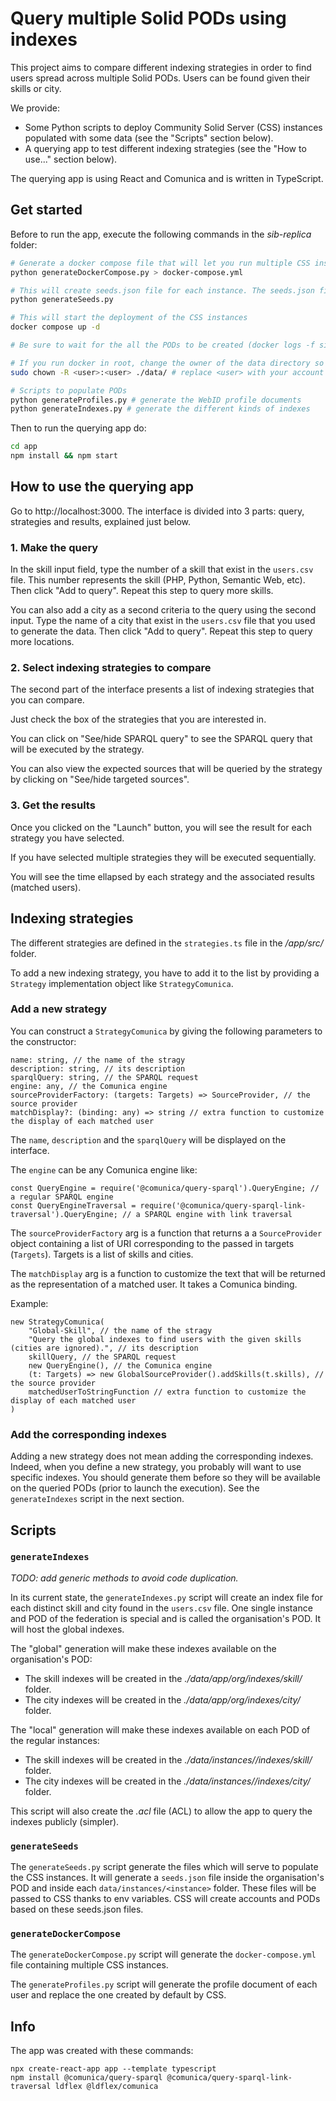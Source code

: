 # Query multiple Solid PODs using indexes

This project aims to compare different indexing strategies in order to find users spread across multiple Solid PODs. Users can be found given their skills or city.

We provide:
- Some Python scripts to deploy Community Solid Server (CSS) instances populated with some data (see the "Scripts" section below).
- A querying app to test different indexing strategies (see the "How to use..." section below).

The querying app is using React and Comunica and is written in TypeScript.

## Get started

Before to run the app, execute the following commands in the *sib-replica* folder:
```sh
# Generate a docker compose file that will let you run multiple CSS instances
python generateDockerCompose.py > docker-compose.yml 

# This will create seeds.json file for each instance. The seeds.json files will contain directives to create accounts and PODs.
python generateSeeds.py 

# This will start the deployment of the CSS instances
docker compose up -d

# Be sure to wait for the all the PODs to be created (docker logs -f sib1)

# If you run docker in root, change the owner of the data directory so you can execute the below scripts without sudo privileges.
sudo chown -R <user>:<user> ./data/ # replace <user> with your account

# Scripts to populate PODs
python generateProfiles.py # generate the WebID profile documents
python generateIndexes.py # generate the different kinds of indexes
```

Then to run the querying app do:
```sh
cd app
npm install && npm start
```

## How to use the querying app

Go to http://localhost:3000. The interface is divided into 3 parts: query, strategies and results, explained just below.

### 1. Make the query

In the skill input field, type the number of a skill that exist in the `users.csv` file. This number represents the skill (PHP, Python, Semantic Web, etc). Then click "Add to query". Repeat this step to query more skills.

You can also add a city as a second criteria to the query using the second input. Type the name of a city that exist in the `users.csv` file that you used to generate the data. Then click "Add to query". Repeat this step to query more locations.

### 2. Select indexing strategies to compare

The second part of the interface presents a list of indexing strategies that you can compare.

Just check the box of the strategies that you are interested in.

You can click on "See/hide SPARQL query" to see the SPARQL query that will be executed by the strategy.

You can also view the expected sources that will be queried by the strategy by clicking on "See/hide targeted sources".

### 3. Get the results

Once you clicked on the "Launch" button, you will see the result for each strategy you have selected.

If you have selected multiple strategies they will be executed sequentially.

You will see the time ellapsed by each strategy and the associated results (matched users).

## Indexing strategies

The different strategies are defined in the `strategies.ts` file in the */app/src/* folder.

To add a new indexing strategy, you have to add it to the list by providing a `Strategy` implementation object like `StrategyComunica`. 

### Add a new strategy

You can construct a `StrategyComunica` by giving the following parameters to the constructor:

```TS
name: string, // the name of the stragy
description: string, // its description
sparqlQuery: string, // the SPARQL request
engine: any, // the Comunica engine
sourceProviderFactory: (targets: Targets) => SourceProvider, // the source provider
matchDisplay?: (binding: any) => string // extra function to customize the display of each matched user
```

The `name`, `description` and the `sparqlQuery` will be displayed on the interface. 

The `engine` can be any Comunica engine like:
```TS
const QueryEngine = require('@comunica/query-sparql').QueryEngine; // a regular SPARQL engine
const QueryEngineTraversal = require('@comunica/query-sparql-link-traversal').QueryEngine; // a SPARQL engine with link traversal
```

The `sourceProviderFactory` arg is a function that returns a a `SourceProvider` object containing a list of URI corresponding to the passed in targets (`Targets`). Targets is a list of skills and cities.

The `matchDisplay` arg is a function to customize the text that will be returned as the representation of a matched user. It takes a Comunica binding.

Example:
```TS
new StrategyComunica(
    "Global-Skill", // the name of the stragy
    "Query the global indexes to find users with the given skills (cities are ignored).", // its description
    skillQuery, // the SPARQL request
    new QueryEngine(), // the Comunica engine
    (t: Targets) => new GlobalSourceProvider().addSkills(t.skills), // the source provider
    matchedUserToStringFunction // extra function to customize the display of each matched user
)
```

### Add the corresponding indexes

Adding a new strategy does not mean adding the corresponding indexes. Indeed, when you define a new strategy, you probably will want to use specific indexes. You should generate them before so they will be available on the queried PODs (prior to launch the execution). See the `generateIndexes` script in the next section.

## Scripts

### `generateIndexes`

*TODO: add generic methods to avoid code duplication.*

In its current state, the `generateIndexes.py` script will create an index file for each distinct skill and city found in the `users.csv` file. One single instance and POD of the federation is special and is called the organisation's POD. It will host the global indexes.

The "global" generation will make these indexes available on the organisation's POD:
- The skill indexes will be created in the *./data/app/org/indexes/skill/* folder.
- The city indexes will be created in the *./data/app/org/indexes/city/* folder.

The "local" generation will make these indexes available on each POD of the regular instances:
- The skill indexes will be created in the *./data/instances/<number>/indexes/skill/* folder.
- The city indexes will be created in the *./data/instances/<number>/indexes/city/* folder.

This script will also create the *.acl* file (ACL) to allow the app to query the indexes publicly (simpler).

### `generateSeeds`

The `generateSeeds.py` script generate the files which will serve to populate the CSS instances. It will generate a `seeds.json` file inside the organisation's POD and inside each `data/instances/<instance>` folder. These files will be passed to CSS thanks to env variables. CSS will create accounts and PODs based on these seeds.json files.

### `generateDockerCompose`

The `generateDockerCompose.py` script will generate the `docker-compose.yml` file containing multiple CSS instances.

The `generateProfiles.py` script will generate the profile document of each user and replace the one created by default by CSS.

## Info

The app was created with these commands:
```
npx create-react-app app --template typescript
npm install @comunica/query-sparql @comunica/query-sparql-link-traversal ldflex @ldflex/comunica
```
